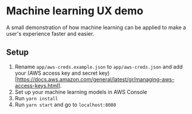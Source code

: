 # Machine learning UX demo

A small demonstration of how machine learning can be applied to make a user's experience faster and easier.

## Setup

1. Rename `app/aws-creds.example.json` to `app/aws-creds.json` and add your (AWS access key and secret key)[https://docs.aws.amazon.com/general/latest/gr/managing-aws-access-keys.html].
2. Set up your machine learning models in AWS Console
2. Run `yarn install`
3. Run `yarn start` and go to `localhost:8080`
